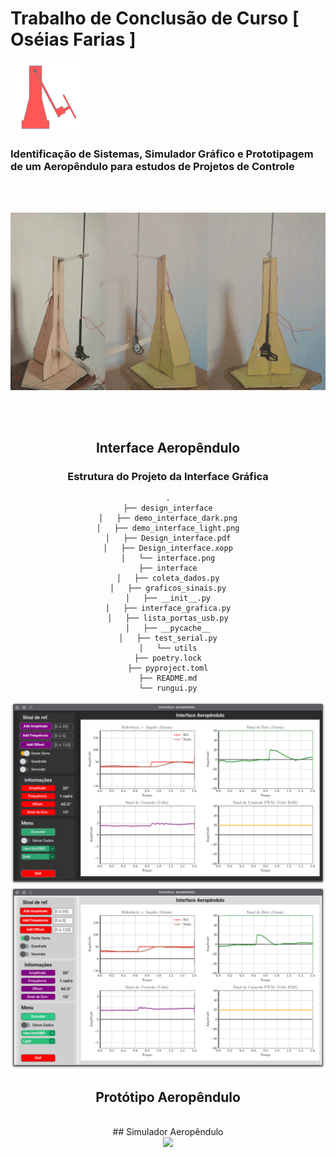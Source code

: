 # Trabalho de Conclusão de Curso [ Oséias Farias ]

<img title="" src="utils/favicon_aeropendulo_png.png" alt="" data-align="center" width="111">

### Identificação de Sistemas, Simulador Gráfico e Prototipagem de um Aeropêndulo para estudos de Projetos de Controle

<br><br>

<center>
  <img src="utils/img_aeropendulo.png"> 
<center/>

<br><br>

## Interface Aeropêndulo

### Estrutura do Projeto da Interface Gráfica

```
.
├── design_interface
│   ├── demo_interface_dark.png
│   ├── demo_interface_light.png
│   ├── Design_interface.pdf
│   ├── Design_interface.xopp
│   └── interface.png
├── interface
│   ├── coleta_dados.py
│   ├── graficos_sinais.py
│   ├── __init__.py
│   ├── interface_grafica.py
│   ├── lista_portas_usb.py
│   ├── __pycache__
│   ├── test_serial.py
│   └── utils
├── poetry.lock
├── pyproject.toml
├── README.md
└── rungui.py
```

<img src="utils/demo_interface_dark.png" title="" alt="" data-align="center">

<img src="utils/demo_interface_light.png" title="" alt="" data-align="center">

## Protótipo Aeropêndulo

<br>
## Simulador Aeropêndulo

<br>

<center>
  <img src="https://github.com/Oseiasdfarias/LabVirtual/blob/dev/simulacao_modelagem_aeropendulo/utils/gemeo_digital.png?raw=true"> 
<center/>
